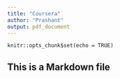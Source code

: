 ```yaml
---
title: "Coursera"
author: "Prashant"
output: pdf_document
---
```


```{r setup, include=FALSE}
knitr::opts_chunk$set(echo = TRUE)
```

## This is a Markdown file

